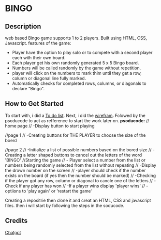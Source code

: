 # BINGO

## Description
web based Bingo game supports 1 to 2 players. Built using HTML, CSS, Javascript. features of the game:
* Player have the option to play solo or to compete with a second player each with their own board.
* Each player get his own randomly generated 5 x 5 Bingo board.
* Numbers will be called randomly by the game without repetition.
* player will click on the numbers to mark thim until they get a row, column or diagonal line fully marked.
* Automatically checks for completed rows, columns, or diagonals to declare "Bingo".

## How to Get Started
To start with, i did a [To do list](https://trello.com/invite/b/686f5b574f570c1d435cf064/ATTIfaff42d135d057f11325792259bb0e5dCB42C017/bingo-list-to-do). Next, i did the [wirefram](https://wireframe.cc/pro/pp/98a717ff5963248). Folowed by the psoducode to act as refference to start the work later on.
**psoducode:**
// home page
// -Display button to start playing

//page 1
// -Creating buttons for THE PLAYER to choose the size of the boerd 

//page 2
// -Initialize a list of possible numbers based on the bored size
// -Creating a letter shaped buttons to cancel out the letters of the word 'BINGO'
//Starting the game
// - Player select a number from the list or numbers being randomly selected from the list without repeating
// -Display the drown number on the screen
// -player should check if the number exists on the board (if yes then the number should be marked)
// -Checking if the player got any row, column or diagonal to cancle one of the letters
// -Check if any player has won 
// -If a player wins display 'player wins'
// -optiions to 'play again' or 'restart the game' 

Creating a repositrie then clone it and creat an HTML, CSS and javascript files. then i will start by following the steps in the soducode.


## Credits
[Chatgpt](http://chatgpt.com/c/686f70b0-5350-8007-8d1e-10fed59104d7)